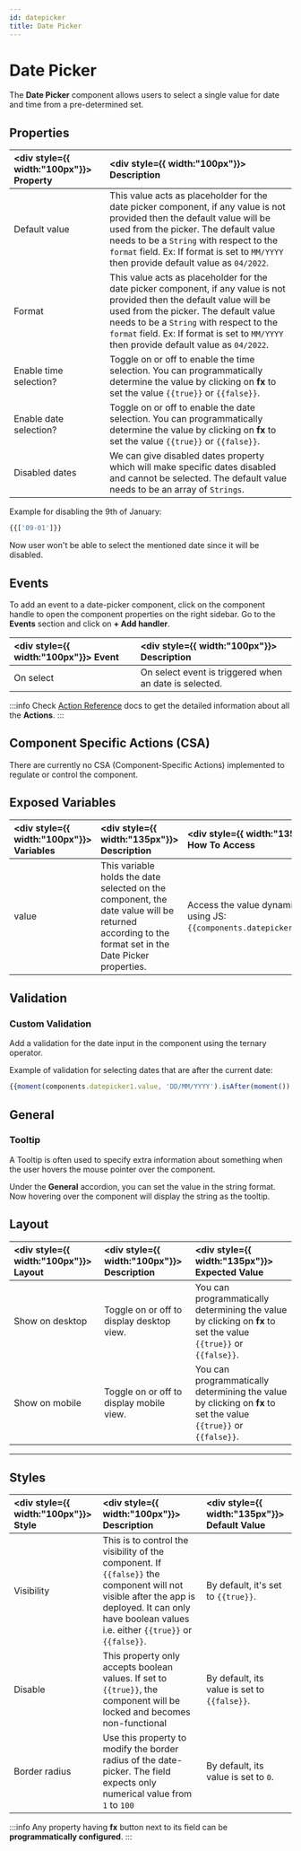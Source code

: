 ```yaml
---
id: datepicker
title: Date Picker
---
```

# Date Picker

The **Date Picker** component allows users to select a single value for date and time from a pre-determined set.

<div style={{paddingTop:'24px'}}>

## Properties

| <div style={{ width:"100px"}}> Property  </div>    | <div style={{ width:"100px"}}> Description </div> |
|:----------- |:----------- |
| Default value | This value acts as placeholder for the date picker component, if any value is not provided then the default value will be used from the picker. The default value needs to be a `String` with respect to the `format` field. Ex: If format is set to `MM/YYYY` then provide default value as `04/2022`. |
| Format | This value acts as placeholder for the date picker component, if any value is not provided then the default value will be used from the picker. The default value needs to be a `String` with respect to the `format` field. Ex: If format is set to `MM/YYYY` then provide default value as `04/2022`. |
| Enable time selection? | Toggle on or off to enable the time selection. You can programmatically determine the value by clicking on **fx** to set the value `{{true}}` or `{{false}}`. |
| Enable date selection? | Toggle on or off to enable the date selection. You can programmatically determine the value by clicking on **fx** to set the value `{{true}}` or `{{false}}`. |
| Disabled dates | We can give disabled dates property which will make specific dates disabled and cannot be selected. The default value needs to be an array of `Strings`. |

Example for disabling the 9th of January:
```js
{{['09-01']}}
```

Now user won't be able to select the mentioned date since it will be disabled. 

</div>

<div style={{paddingTop:'24px'}}>

## Events

To add an event to a date-picker component, click on the component handle to open the component properties on the right sidebar. Go to the **Events** section and click on **+ Add handler**.

| <div style={{ width:"100px"}}> Event  </div>    | <div style={{ width:"100px"}}> Description </div> |
|:----------- |:----------- |
| On select | On select event is triggered when an date is selected. |

:::info
Check [Action Reference](/docs/category/actions-reference) docs to get the detailed information about all the **Actions**.
:::

</div>

<div style={{paddingTop:'24px'}}>

## Component Specific Actions (CSA)

There are currently no CSA (Component-Specific Actions) implemented to regulate or control the component.

</div>

<div style={{paddingTop:'24px'}}>

## Exposed Variables

| <div style={{ width:"100px"}}> Variables </div>  | <div style={{ width:"135px"}}> Description </div> | <div style={{ width:"135px"}}> How To Access </div> |
|:----------- |:----------- | :---------- |
| value | This variable holds the date selected on the component, the date value will be returned according to the format set in the Date Picker properties. | Access the value dynamically using JS: `{{components.datepicker1.value}}`.|

</div>

<div style={{paddingTop:'24px'}}>

## Validation

### Custom Validation

Add a validation for the date input in the component using the ternary operator.

Example of validation for selecting dates that are after the current date:
```js
{{moment(components.datepicker1.value, 'DD/MM/YYYY').isAfter(moment()) ? true : 'Date should be after today'}}
```

</div>

<div style={{paddingTop:'24px'}}>

## General
### Tooltip

A Tooltip is often used to specify extra information about something when the user hovers the mouse pointer over the component.

Under the <b>General</b> accordion, you can set the value in the string format. Now hovering over the component will display the string as the tooltip.

</div>

<div style={{paddingTop:'24px'}}>

## Layout

| <div style={{ width:"100px"}}> Layout </div> | <div style={{ width:"100px"}}> Description </div> | <div style={{ width:"135px"}}> Expected Value </div> |
|:--------------- |:----------------------------------------- | :------------------------------------------------------------------------------------------------------------- |
| Show on desktop | Toggle on or off to display desktop view. | You can programmatically determining the value by clicking on **fx** to set the value `{{true}}` or `{{false}}`. |
| Show on mobile  | Toggle on or off to display mobile view.  | You can programmatically determining the value by clicking on **fx** to set the value `{{true}}` or `{{false}}`. |

</div>

<div style={{paddingTop:'24px'}}>

---

## Styles

| <div style={{ width:"100px"}}> Style </div> | <div style={{ width:"100px"}}> Description </div> | <div style={{ width:"135px"}}> Default Value </div> |
|:--------------- |:----------------------------------------- | :------------------------------------------------------------------------------------------------------------- |
| Visibility | This is to control the visibility of the component. If `{{false}}` the component will not visible after the app is deployed. It can only have boolean values i.e. either `{{true}}` or `{{false}}`. | By default, it's set to `{{true}}`. |
| Disable | This property only accepts boolean values. If set to `{{true}}`, the component will be locked and becomes non-functional | By default, its value is set to `{{false}}`. |
| Border radius | Use this property to modify the border radius of the date-picker. The field expects only numerical value from `1` to `100` | By default, its value is set to `0`. |

:::info
Any property having **fx** button next to its field can be **programmatically configured**.
:::

</div>
